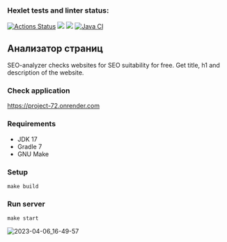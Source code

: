 ### Hexlet tests and linter status:
[![Actions Status](https://github.com/anasasiia/java-project-72/workflows/hexlet-check/badge.svg)](https://github.com/anasasiia/java-project-72/actions) <a href="https://codeclimate.com/github/anasasiia/java-project-72/maintainability"><img src="https://api.codeclimate.com/v1/badges/7943032c7ddc1755edcf/maintainability" /></a> <a href="https://codeclimate.com/github/anasasiia/java-project-72/test_coverage"><img src="https://api.codeclimate.com/v1/badges/7943032c7ddc1755edcf/test_coverage" /></a> [![Java CI](https://github.com/anasasiia/java-project-72/actions/workflows/main.yml/badge.svg)](https://github.com/anasasiia/java-project-72/actions/workflows/main.yml)

## Анализатор страниц
SEO-analyzer checks websites for SEO suitability for free. Get title, h1 and description of the website.

### Check application
https://project-72.onrender.com

### Requirements
- JDK 17
- Gradle 7
- GNU Make

### Setup
```
make build
```

### Run server
```
make start
```

![2023-04-06_16-49-57](https://user-images.githubusercontent.com/107137233/230391104-b5db7925-745d-4f3f-83ff-b16fff93a7c0.png)
